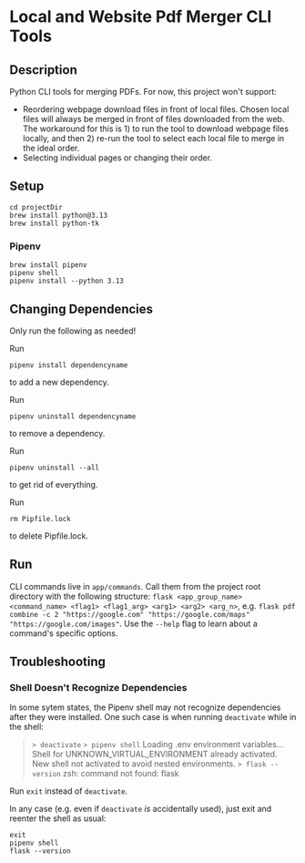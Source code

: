 # Local and Website Pdf Merger CLI Tools

## Description

Python CLI tools for merging PDFs. For now, this project won't support:

- Reordering webpage download files in front of local files. Chosen local files will always be merged in front of files downloaded from the web. The workaround for this is 1) to run the tool to download webpage files locally, and then 2) re-run the tool to select each local file to merge in the ideal order.
- Selecting individual pages or changing their order.

## Setup

    cd projectDir
    brew install python@3.13
    brew install python-tk

### Pipenv

    brew install pipenv
    pipenv shell
    pipenv install --python 3.13


## Changing Dependencies
Only run the following as needed!

Run

    pipenv install dependencyname

to add a new dependency.

Run

    pipenv uninstall dependencyname

to remove a dependency.

Run

    pipenv uninstall --all

to get rid of everything.

Run

    rm Pipfile.lock

to delete Pipfile.lock. 

## Run
CLI commands live in `app/commands`. Call them from the project root directory with the following structure: `flask <app_group_name> <command_name> <flag1> <flag1_arg> <arg1> <arg2> <arg_n>`, e.g. `flask pdf combine -c 2 "https://google.com" "https://google.com/maps" "https://google.com/images"`. Use the `--help` flag to learn about a command's specific options.


## Troubleshooting

### Shell Doesn't Recognize Dependencies

In some sytem states, the Pipenv shell may not recognize dependencies after they were installed. One such case is when running `deactivate` while in the shell:

> `> deactivate`
> `> pipenv shell`
> Loading .env environment variables...
> Shell for UNKNOWN_VIRTUAL_ENVIRONMENT already activated.
> New shell not activated to avoid nested environments.
> `> flask --version`
> zsh: command not found: flask

Run `exit` instead of `deactivate`.

In any case (e.g. even if `deactivate` *is* accidentally used), just exit and reenter the shell as usual:

```
exit 
pipenv shell
flask --version
```
